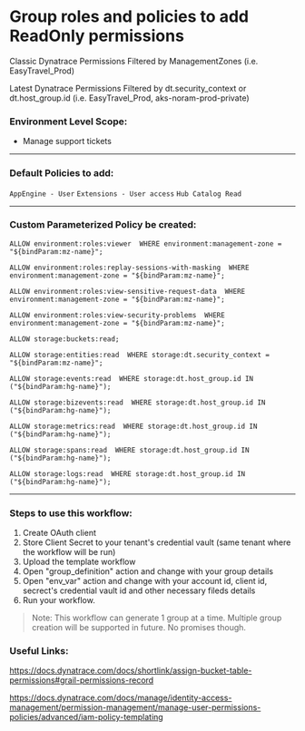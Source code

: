 # Group roles and policies to add ReadOnly permissions



Classic Dynatrace Permissions Filtered by ManagementZones (i.e. EasyTravel_Prod)

Latest Dynatrace Permissions Filtered by dt.security_context or dt.host_group.id (i.e. EasyTravel_Prod, aks-noram-prod-private)

### Environment Level Scope:

* Manage support tickets


---


### Default Policies to add:

`AppEngine - User`
`Extensions - User access`
`Hub Catalog Read`


---


### Custom Parameterized Policy be created:

 `ALLOW environment:roles:viewer 
 WHERE environment:management-zone = "${bindParam:mz-name}";`
 
 `ALLOW environment:roles:replay-sessions-with-masking 
 WHERE environment:management-zone = "${bindParam:mz-name}";`
 
`ALLOW environment:roles:view-sensitive-request-data 
WHERE environment:management-zone = "${bindParam:mz-name}";`
 
 `ALLOW environment:roles:view-security-problems 
 WHERE environment:management-zone = "${bindParam:mz-name}";`

`ALLOW storage:buckets:read;`

`ALLOW storage:entities:read 
WHERE storage:dt.security_context = "${bindParam:mz-name}";`

`ALLOW storage:events:read 
WHERE storage:dt.host_group.id IN ("${bindParam:hg-name}");`

`ALLOW storage:bizevents:read 
WHERE storage:dt.host_group.id IN ("${bindParam:hg-name}");`

`ALLOW storage:metrics:read 
WHERE storage:dt.host_group.id IN ("${bindParam:hg-name}");`

`ALLOW storage:spans:read 
WHERE storage:dt.host_group.id IN ("${bindParam:hg-name}");`

`ALLOW storage:logs:read 
WHERE storage:dt.host_group.id IN ("${bindParam:hg-name}");`


---


### Steps to use this workflow:

1. Create OAuth client
2. Store Client Secret to your tenant's credential vault (same tenant where the workflow will be run)
3. Upload the template workflow
4. Open "group_definition" action and change <REPLACE-PLACEHOLDER> with your group details
5. Open "env_var" action and change <REPLACE-PLACEHOLDER> with your account id, client id, secrect's credential vault id and other necessary fileds details
6. Run your workflow.

> Note: This workflow can generate 1 group at a time. Multiple group creation will be supported in future. No promises though.


### Useful Links:

https://docs.dynatrace.com/docs/shortlink/assign-bucket-table-permissions#grail-permissions-record

https://docs.dynatrace.com/docs/manage/identity-access-management/permission-management/manage-user-permissions-policies/advanced/iam-policy-templating
